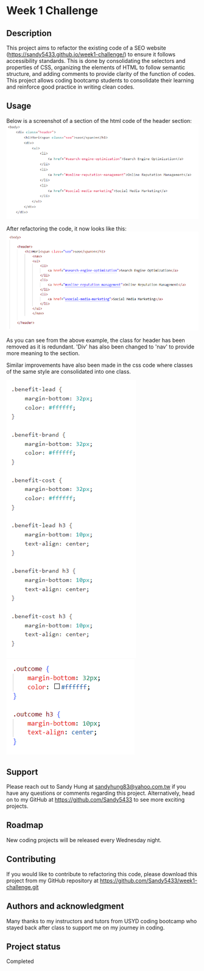 # Week 1 Challenge


## Description

This project aims to refactor the existing code of a SEO website (https://sandy5433.github.io/week1-challenge/) to ensure it follows accessibility standards. This is done by consolidating the selectors and properties of CSS, organizing the elements of HTML to follow semantic structure, and adding comments to provide clarity of the function of codes. This project allows coding bootcamp students to consolidate their learning and reinforce good practice in writing clean codes.


## Usage

Below is a screenshot of a section of the html code of the header section:
![alt="header-before"](Assets/images/header-before.png)

After refactoring the code, it now looks like this:
![alt="header-after"](Assets/images/header-after.png)

As you can see from the above example, the class for header has been removed as it is redundant. 'Div' has also been changed to 'nav' to provide more meaning to the section. 

Similar improvements have also been made in the css code where classes of the same style are consolidated into one class.

![alt="css-before"](Assets/images/css-before.png)
![alt="css-after"](Assets/images/css-after.png)


## Support

Please reach out to Sandy Hung at sandyhung83@yahoo.com.tw if you have any questions or comments regarding this project. Alternatively, head on to my GitHub at https://github.com/Sandy5433 to see more exciting projects.

## Roadmap

New coding projects will be released every Wednesday night.

## Contributing

If you would like to contribute to refactoring this code, please download this project from my GitHub repository at https://github.com/Sandy5433/week1-challenge.git 

## Authors and acknowledgment

Many thanks to my instructors and tutors from USYD coding bootcamp who stayed back after class to support me on my journey in coding.


## Project status

Completed
